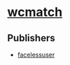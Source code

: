 # [wcmatch](https://pypi.org/project/wcmatch)



## Publishers
- [facelessuser](https://pypi.org/user/facelessuser)

